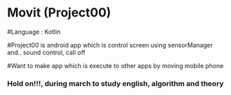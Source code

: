 # Movit (Project00)

#Language : Kotlin

#Project00 is android app which is control screen using sensorManager
and.. sound control, call off

#Want to make app which is execute to other apps by moving mobile phone

### Hold on!!!, during march to study english, algorithm and theory
